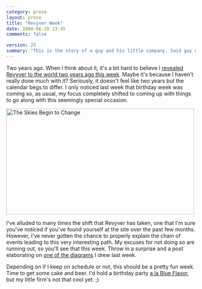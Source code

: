 ```yaml
---
category: prose
layout: prose
title: "Revyver Week"
date: 2008-06-28 23:45
comments: false

version: 25
summary: "This is the story of a guy and his little company. Said guy only realized last week that the company was turning two years old, so he got off his ass and got some things ready to help celebrate the occasion. This is just a heads up. :)"
---
```


Two years ago. When I think about it, it's a bit hard to believe I [revealed Revyver to the world two years ago this week][1]. Maybe it's because I haven't really done much with it? Seriously, it doesn't feel like two years but the calendar begs to differ. I only noticed last week that birthday week was coming so, as usual, my focus completely shifted to coming up with things to go along with this seemingly special occasion.

[<img src="http://farm4.static.flickr.com/3004/2620080181_50d4c09b79.jpg" width="500" height="281" alt="The Skies Begin to Change" />][4]

I've alluded to many times the shift that Revyver has taken, one that I'm sure you've noticed if you've found yourself at the site over the past few months. However, I've never gotten the chance to properly explain the chain of events leading to this very interesting path. My excuses for not doing so are running out, so you'll see that this week. Throw in a surprise and a post elaborating on [one of the diagrams][2] I drew last week.

Depending on if I keep on schedule or not, this should be a pretty fun week. Time to get some cake and beer. I'd hold a birthday party [a la Blue Flavor][3], but my little firm's not that cool yet. ;)

[1]: http://avalonstar.com/blog/2006/jul/1/revyver/
[2]: http://avalonstar.com/blog/2008/jun/20/drafting-hand/
[3]: http://blueflavor.com/
[4]: http://www.flickr.com/photos/avalonstar/2620080181/
